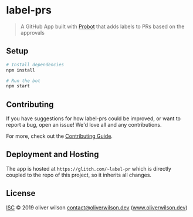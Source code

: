 # label-prs

> A GitHub App built with [Probot](https://github.com/probot/probot) that adds labels to PRs based on the approvals

## Setup

```sh
# Install dependencies
npm install

# Run the bot
npm start
```

## Contributing

If you have suggestions for how label-prs could be improved, or want to report a bug, open an issue! We'd love all and any contributions.

For more, check out the [Contributing Guide](CONTRIBUTING.md).

## Deployment and Hosting
The app is hosted at `https://glitch.com/~label-pr` which is directly coupled to the repo of this project, so it inherits all changes.

## License

[ISC](LICENSE) © 2019 oliver wilson <contact@oliverwilson.dev> (www.oliverwilson.dev)
